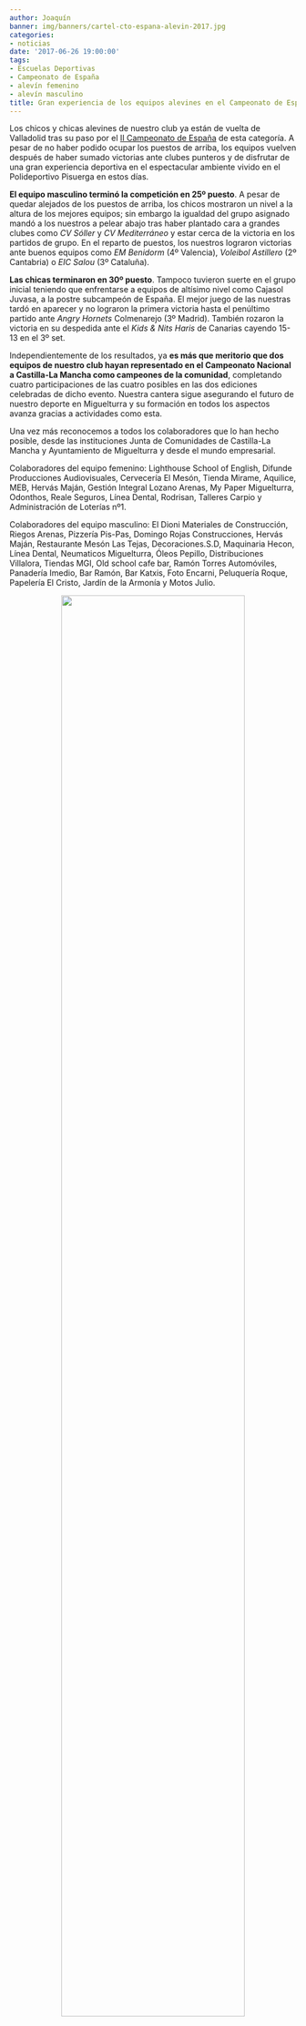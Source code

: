```yaml
---
author: Joaquín
banner: img/banners/cartel-cto-espana-alevin-2017.jpg
categories:
- noticias
date: '2017-06-26 19:00:00'
tags:
- Escuelas Deportivas
- Campeonato de España
- alevín femenino
- alevín masculino
title: Gran experiencia de los equipos alevines en el Campeonato de España
---
```


Los chicos y chicas alevines de nuestro club ya están de vuelta de
Valladolid tras su paso por el [II Campeonato de España][campeonato]
de esta categoría. A pesar de no haber podido ocupar los puestos de
arriba, los equipos vuelven después de haber sumado victorias ante
clubes punteros y de disfrutar de una gran experiencia deportiva en el
espectacular ambiente vivido en el Polideportivo Pisuerga en estos
días.

[campeonato]: http://www.rfevb.com/campeonato-de-espana-alevin-masculino-2017

**El equipo masculino terminó la competición en 25º puesto**. A pesar
de quedar alejados de los puestos de arriba, los chicos mostraron un
nivel a la altura de los mejores equipos; sin embargo la igualdad del
grupo asignado mandó a los nuestros a pelear abajo tras haber plantado
cara a grandes clubes como _CV Sóller_ y _CV Mediterráneo_ y estar cerca
de la victoria en los partidos de grupo. En el reparto de puestos, los
nuestros lograron victorias ante buenos equipos como _EM Benidorm_ (4º
Valencia), _Voleibol Astillero_ (2º Cantabria) o _EIC Salou_ (3º
Cataluña).

**Las chicas terminaron en 30º puesto**. Tampoco tuvieron suerte en el
grupo inicial teniendo que enfrentarse a equipos de altísimo nivel
como Cajasol Juvasa, a la postre subcampeón de España. El mejor juego
de las nuestras tardó en aparecer y no lograron la primera victoria
hasta el penúltimo partido ante _Angry Hornets_ Colmenarejo (3º
Madrid). También rozaron la victoria en su despedida ante el _Kids &
Nits Haris_ de Canarias cayendo 15-13 en el 3º set.

Independientemente de los resultados, ya **es más que meritorio que dos
equipos de nuestro club hayan representado en el Campeonato Nacional a
Castilla-La Mancha como campeones de la comunidad**, completando cuatro
participaciones de las cuatro posibles en las dos ediciones celebradas
de dicho evento. Nuestra cantera sigue asegurando el futuro de nuestro
deporte en Miguelturra y su formación en todos los aspectos avanza
gracias a actividades como esta.

Una vez más reconocemos a todos los colaboradores que lo han hecho
posible, desde las instituciones Junta de Comunidades de Castilla-La
Mancha y Ayuntamiento de Miguelturra y desde el mundo empresarial.

Colaboradores del equipo femenino: Lighthouse School of English,
Difunde Producciones Audiovisuales, Cervecería El Mesón, Tienda
Mirame, Aquilice, MEB, Hervás Maján, Gestión Integral Lozano Arenas,
My Paper Miguelturra, Odonthos, Reale Seguros, Línea Dental, Rodrisan,
Talleres Carpio y Administración de Loterías nº1.

Colaboradores del equipo masculino: El Dioni Materiales de
Construcción, Riegos Arenas, Pizzería Pis-Pas, Domingo Rojas
Construcciones, Hervás Maján, Restaurante Mesón Las Tejas,
Decoraciones.S.D, Maquinaria Hecon, Línea Dental, Neumaticos
Miguelturra, Óleos Pepillo, Distribuciones Villalora, Tiendas MGI, Old
school cafe bar, Ramón Torres Automóviles, Panadería Imedio, Bar
Ramón, Bar Katxis, Foto Encarni, Peluquería Roque, Papelería El
Cristo, Jardín de la Armonía y Motos Julio.

<center>
	<a target="photo" href="http://www.advmiguelturra.org/img/banners/cto-espana-alevin-2017-fem.jpg">
	<img width="80%" align="center" src="http://www.advmiguelturra.org/img/banners/cto-espana-alevin-2017-fem.jpg"/>
	</a>
	<a target="photo" href="http://www.advmiguelturra.org/img/banners/cto-espana-alevin-2017-masc.jpg">
	<img width="80%" align="center" src="http://www.advmiguelturra.org/img/banners/cto-espana-alevin-2017-masc.jpg"/>
	</a>
</center>
